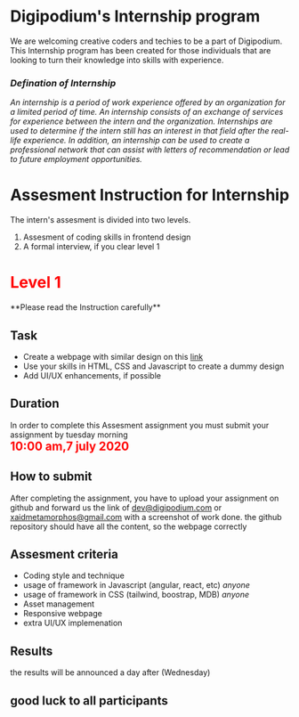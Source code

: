 # Digipodium's Internship program
We are welcoming creative coders and techies to be a part of Digipodium. This Internship program has been created for those individuals that are looking to turn their knowledge into skills with experience. 

### *Defination of Internship*
*An internship is a period of work experience offered by an organization for a limited period of time. An internship consists of an exchange of services for experience between the intern and the organization. Internships are used to determine if the intern still has an interest in that field after the real-life experience. In addition, an internship can be used to create a professional network that can assist with letters of recommendation or lead to future employment opportunities.*

 
# Assesment Instruction for Internship

The intern's assesment is divided into two levels.
1. Assesment of coding skills in frontend design
2. A formal interview, if you clear level 1


<h1 style="color:red">Level 1</h1>
**Please read the Instruction carefully**

## Task
- Create a webpage with similar design on this [link](https://make.techwillsaveus.com/)
- Use your skills in HTML, CSS and Javascript to create a dummy design
- Add UI/UX enhancements, if possible

##  Duration
In order to complete this Assesment assignment you must submit your assignment by tuesday morning <br><strong style="color:red;font-size:1.3rem">10:00 am,7 july 2020</strong>

## How to submit
After completing the assignment, you have to upload your assignment on github and forward us the link of dev@digipodium.com or xaidmetamorphos@gmail.com with a screenshot of work done.
the github repository should have all the content, so the webpage correctly

## Assesment criteria
- Coding style and technique
- usage of framework in Javascript (angular, react, etc) *anyone*
- usage of framework in CSS (tailwind, boostrap, MDB) *anyone*
- Asset management
- Responsive webpage
- extra UI/UX implemenation

## Results
the results will be announced a day after (Wednesday)

## good luck to all participants